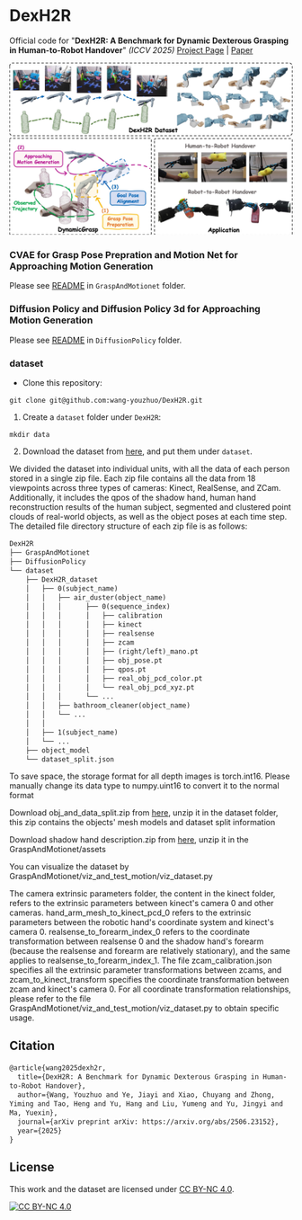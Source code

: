 # DexH2R
Official code for "**DexH2R: A Benchmark for Dynamic Dexterous Grasping in Human-to-Robot Handover**" *(ICCV 2025)*
[Project Page](https://dexh2r.github.io/) | [Paper](https://arxiv.org/abs/2506.23152)


![image](./images/teaser.jpg)


### CVAE for Grasp Pose Prepration and Motion Net for Approaching Motion Generation

Please see [README](https://github.com/wang-youzhuo/DexH2R/blob/main/GraspAndMotionet/README.md) in `GraspAndMotionet` folder.

### Diffusion Policy and Diffusion Policy 3d for Approaching Motion Generation

Please see [README]() in `DiffusionPolicy` folder.

### dataset




* Clone this repository:
```commandline
git clone git@github.com:wang-youzhuo/DexH2R.git
```
1. Create a `dataset` folder under `DexH2R`:
```commandline
mkdir data
```
2. Download the dataset from [here](https://drive.google.com/drive/folders/1dco6ooYR7BWh_ULDX-n5EKZ5FFaU_rVQ?usp=sharing), and put them under `dataset`. 

We divided the dataset into individual units, with all the data of each person stored in a single zip file. Each zip file contains all the data from 18 viewpoints across three types of cameras: Kinect, RealSense, and ZCam. Additionally, it includes the qpos of the shadow hand, human hand reconstruction results of the human subject, segmented and clustered point clouds of real-world objects, as well as the object poses at each time step. The detailed file directory structure of each zip file is as follows:

```commandline
DexH2R
├── GraspAndMotionet
├── DiffusionPolicy
└── dataset
    ├── DexH2R_dataset
    │   ├── 0(subject_name)
    │   │   ├── air_duster(object_name)
    │   │   │      ├── 0(sequence_index)
    │   │   │      │   ├── calibration
    │   │   │      │   ├── kinect
    │   │   │      │   ├── realsense
    │   │   │      │   ├── zcam
    │   │   │      │   ├── (right/left)_mano.pt
    │   │   │      │   ├── obj_pose.pt
    │   │   │      │   ├── qpos.pt
    │   │   │      │   ├── real_obj_pcd_color.pt
    │   │   │      │   └── real_obj_pcd_xyz.pt
    │   │   │      └── ...
    │   │   ├── bathroom_cleaner(object_name)
    │   │   └── ...
    │   │
    │   ├── 1(subject_name) 
    │   └── ...
    ├── object_model
    └── dataset_split.json
```

To save space, the storage format for all depth images is torch.int16. Please manually change its data type to numpy.uint16 to convert it to the normal format

Download obj_and_data_split.zip from [here](https://drive.google.com/file/d/1ybEs6ekTA8zsqayvy6Oho20ZUc5CNanL/view?usp=drive_link), unzip it in the dataset folder, this zip contains the objects' mesh models and dataset split information

Download shadow hand description.zip from [here](https://drive.google.com/file/d/1frZlH4_1m6d25OhsQzjkp4Y7FGbdGARK/view?usp=drive_link), unzip it in the GraspAndMotionet/assets 

You can visualize the dataset by GraspAndMotionet/viz_and_test_motion/viz_dataset.py

The camera extrinsic parameters folder, the content in the kinect folder, refers to the extrinsic parameters between kinect's camera 0 and other cameras. hand_arm_mesh_to_kinect_pcd_0 refers to the extrinsic parameters between the robotic hand's coordinate system and kinect's camera 0. realsense_to_forearm_index_0 refers to the coordinate transformation between realsense 0 and the shadow hand's forearm (because the realsense and forearm are relatively stationary), and the same applies to realsense_to_forearm_index_1. The file zcam_calibration.json specifies all the extrinsic parameter transformations between zcams, and zcam_to_kinect_transform specifies the coordinate transformation between zcam and kinect's camera 0. For all coordinate transformation relationships, please refer to the file GraspAndMotionet/viz_and_test_motion/viz_dataset.py to obtain specific usage.

## Citation

```
@article{wang2025dexh2r,
  title={DexH2R: A Benchmark for Dynamic Dexterous Grasping in Human-to-Robot Handover},
  author={Wang, Youzhuo and Ye, Jiayi and Xiao, Chuyang and Zhong, Yiming and Tao, Heng and Yu, Hang and Liu, Yumeng and Yu, Jingyi and Ma, Yuexin},
  journal={arXiv preprint arXiv: https://arxiv.org/abs/2506.23152},
  year={2025}
}
```

## License
This work and the dataset are licensed under [CC BY-NC 4.0][cc-by-nc].

[![CC BY-NC 4.0][cc-by-nc-image]][cc-by-nc]

[cc-by-nc]: https://creativecommons.org/licenses/by-nc/4.0/
[cc-by-nc-image]: https://licensebuttons.net/l/by-nc/4.0/88x31.png